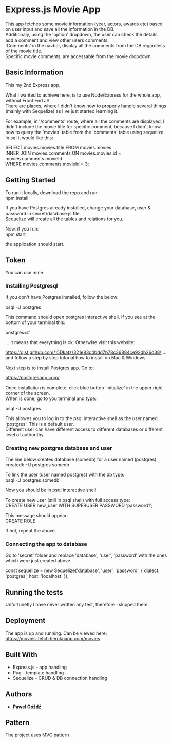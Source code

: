 # Express.js Movie App

This app fetches some movie information (year, actors, awards etc) based on user input and save all the information in the DB.\
Additionaly, using the 'option' dropdown, the user can check the details, add a comment and view other users comments.\
'Comments' in the navbar, display all the comments from the DB regardless of the movie title.\
Specific movie comments, are accessable from the movie dropdown.

## Basic Information
This my 2nd Express app.

What I wanted to achieve here, is to use Node/Express for the whole app, without Front End JS.\
There are places, where I didn't know how to properly handle several things (mainly with Sequelize) as I've just started learning it.

For example, in '/comments' route, where all the comments are displayed, I didn't include the movie title for specific comment, because I didn't know how to query the 'movies' table from the 'comments' table using sequelize. In sql it would like this:

SELECT movies.movies.title FROM movies.movies\
	INNER JOIN movies.comments ON movies.movies.id = movies.comments.movieId\
WHERE movies.comments.movieId = 3;

## Getting Started

To run it locally, download the repo and run:\
npm install

If you have Postgres already installed, change your database, user & password in secret/database.js file.\
Sequelize will create all the tables and relations for you.

Now, if you run:\
npm start

the application should start.

## Token
You can use mine.

### Installing Postgresql

If you don't have Postgres installed, follow the below:

psql -U postgres

This command should open postgres interactive shell. If you see at the bottom of your terminal this:

postgres=#

... it means that everything is ok. Otherwise visit this website:

https://gist.github.com/15Dkatz/321e83c4bdd7b78c36884ce92db26d38\
... and follow a step by step tutorial how to install on Mac & Windows

Next step is to install Postgres.app. Go to:

https://postgresapp.com/

Once installation is complete, click blue button 'initialize' in the upper right corner of the screen.\
When is done, go to you terminal and type:

psql -U postgres

This allowes you to log in to the psql interactive shell as the user named 'postgres'. This is a default user.\
Different user can have different access to different databases or different level of authorithy.

### Creating new postgres database and user

The line below creates database (somedb) for a user named (postgres)\
createdb -U postgres somedb

To link the user (user named postgres) with the db type:\
psql -U postgres somedb

Now you should be in psql interactive shell

To create new user (still in psql shell) with full access type:\
CREATE USER new_user WITH SUPERUSER PASSWORD 'password1';

This message should appear:\
CREATE ROLE

If not, repeat the above.

### Connecting the app to database
Go to 'secret' folder and replace 'database', 'user', 'password' with the ones which were just created above.

const sequelize = new Sequelize('database', 'user', 'password', {
  dialect: 'postgres', host: 'localhost'
});

## Running the tests

Unfortunetly I have never written any test, therefore I skipped them.

## Deployment

The app is up and running. Can be viewed here:\
https://movies-fetch.herokuapp.com/movies

## Built With

* Express.js - app handling
* Pug - template handling
* Sequelize - CRUD & DB connection handling

## Authors

* **Paweł Góźdź**

## Pattern

The project uses MVC pattern
